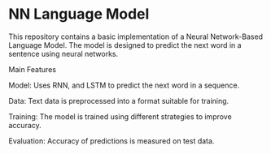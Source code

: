 # NN Language Model

This repository contains a basic implementation of a Neural Network-Based Language Model. The model is designed to predict the next word in a sentence using neural networks.

Main Features

Model: Uses RNN, and LSTM to predict the next word in a sequence.

Data: Text data is preprocessed into a format suitable for training.

Training: The model is trained using different strategies to improve accuracy.

Evaluation: Accuracy of predictions is measured on test data.

